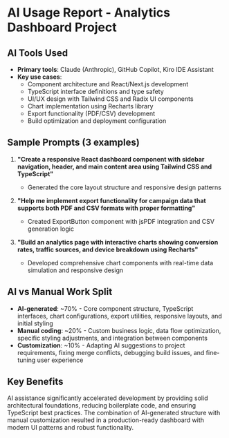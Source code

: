 # AI Usage Report - Analytics Dashboard Project

## AI Tools Used

- **Primary tools**: Claude (Anthropic), GitHub Copilot, Kiro IDE Assistant
- **Key use cases**:
  - Component architecture and React/Next.js development
  - TypeScript interface definitions and type safety
  - UI/UX design with Tailwind CSS and Radix UI components
  - Chart implementation using Recharts library
  - Export functionality (PDF/CSV) development
  - Build optimization and deployment configuration

## Sample Prompts (3 examples)

1. **"Create a responsive React dashboard component with sidebar navigation, header, and main content area using Tailwind CSS and TypeScript"**

   - Generated the core layout structure and responsive design patterns

2. **"Help me implement export functionality for campaign data that supports both PDF and CSV formats with proper formatting"**

   - Created ExportButton component with jsPDF integration and CSV generation logic

3. **"Build an analytics page with interactive charts showing conversion rates, traffic sources, and device breakdown using Recharts"**
   - Developed comprehensive chart components with real-time data simulation and responsive design

## AI vs Manual Work Split

- **AI-generated**: ~70% - Core component structure, TypeScript interfaces, chart configurations, export utilities, responsive layouts, and initial styling
- **Manual coding**: ~20% - Custom business logic, data flow optimization, specific styling adjustments, and integration between components
- **Customization**: ~10% - Adapting AI suggestions to project requirements, fixing merge conflicts, debugging build issues, and fine-tuning user experience

## Key Benefits

AI assistance significantly accelerated development by providing solid architectural foundations, reducing boilerplate code, and ensuring TypeScript best practices. The combination of AI-generated structure with manual customization resulted in a production-ready dashboard with modern UI patterns and robust functionality.

